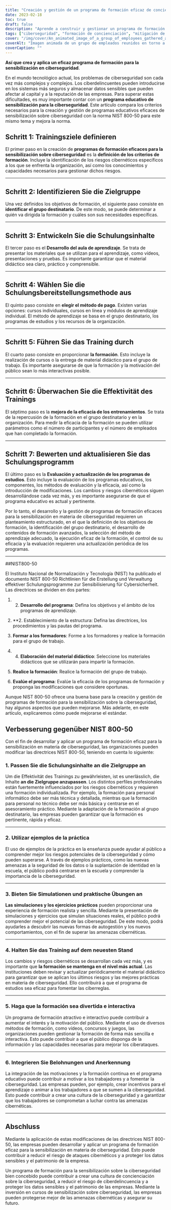 ```yaml
---
title: "Creación y gestión de un programa de formación eficaz de concienciación sobre ciberseguridad"
date: 2023-02-18
toc: true
draft: false
description: "Aprende a construir y gestionar un programa de formación de concienciación en ciberseguridad eficaz que reduzca el riesgo de ciberataques y proteja los datos sensibles."
tags: ["ciberseguridad", "formación de concienciación", "mitigación de riesgos", "protección de datos", "formación de empleados", "amenazas de ciberseguridad", "riesgos de ciberseguridad", "objetivos de formación", "público objetivo", "impartición de la formación", "formación interactiva", "ejemplos del mundo real", "simulaciones", "ejercicios prácticos", "contenido de la formación", "NIST 800-50", "mejores prácticas de ciberseguridad", "cultura de ciberseguridad", "recompensas y reconocimiento"].
cover: "/img/cover/An_animated_image_of_a_group_of_employees_gathered_around_a_whiteboard.png"
coverAlt: "Imagen animada de un grupo de empleados reunidos en torno a un ordenador o de un experto en seguridad explicando conceptos de ciberseguridad en una pizarra."
coverCaption: ""
---
```


**Así que crea y aplica un eficaz programa de formación para la sensibilización en ciberseguridad**.
 
 En el mundo tecnológico actual, los problemas de ciberseguridad son cada vez más complejos y complejos. Los ciberdelincuentes pueden introducirse en los sistemas más seguros y almacenar datos sensibles que pueden afectar al capital y a la reputación de las empresas. Para superar estas dificultades, es muy importante contar con un **programa educativo de sensibilización para la ciberseguridad**. Este artículo compara los criterios necesarios para la creación y gestión de programas educativos eficaces de sensibilización sobre ciberseguridad con la norma NIST 800-50 para este mismo tema y mejora la norma.
 
 ## Schritt 1: Trainingsziele definieren
 
 El primer paso en la creación de **programas de formación eficaces para la sensibilización sobre ciberseguridad** es la **definición de los criterios de formación**. Incluye la identificación de los riesgos cibernéticos específicos a los que se enfrenta la organización, así como los conocimientos y capacidades necesarios para gestionar dichos riesgos.
 
 ______
 
 ## Schritt 2: Identifizieren Sie die Zielgruppe
 
 Una vez definidos los objetivos de formación, el siguiente paso consiste en **identificar el grupo destinatario**. De este modo, se puede determinar a quién va dirigida la formación y cuáles son sus necesidades específicas.
 
 ______
 
 ## Schritt 3: Entwickeln Sie die Schulungsinhalte
 
 El tercer paso es el **Desarrollo del aula de aprendizaje**. Se trata de presentar los materiales que se utilizan para el aprendizaje, como vídeos, presentaciones y pruebas. Es importante garantizar que el material didáctico sea claro, práctico y comprensible.
 
 ______
 
 ## Schritt 4: Wählen Sie die Schulungsbereitstellungsmethode aus
 
 El quinto paso consiste en **elegir el método de pago**. Existen varias opciones: cursos individuales, cursos en línea y módulos de aprendizaje individual. El método de aprendizaje se basa en el grupo destinatario, los programas de estudios y los recursos de la organización.
 
 ______
 
 ## Schritt 5: Führen Sie das Training durch
 
 El cuarto paso consiste en proporcionar **la formación**. Esto incluye la realización de cursos o la entrega de material didáctico para el grupo de trabajo. Es importante asegurarse de que la formación y la motivación del público sean lo más interactivas posible.
 
 ______
 
 ## Schritt 6: Überwachen Sie die Effektivität des Trainings
 
 El séptimo paso es la **mejora de la eficacia de los entrenamientos**. Se trata de la repercusión de la formación en el grupo destinatario y en la organización. Para medir la eficacia de la formación se pueden utilizar parámetros como el número de participantes y el número de empleados que han completado la formación.
 
 ______
 
 ## Schritt 7: Bewerten und aktualisieren Sie das Schulungsprogramm
 
 El último paso es la **Evaluación y actualización de los programas de estudios**. Esto incluye la evaluación de los programas educativos, los componentes, los métodos de evaluación y la eficacia, así como la introducción de modificaciones. Los cambios y riesgos cibernéticos siguen desarrollándose cada vez más, y es importante asegurarse de que el programa educativo es actual y pertinente.
 
 Por lo tanto, el desarrollo y la gestión de programas de formación eficaces para la sensibilización en materia de ciberseguridad requieren un planteamiento estructurado, en el que la definición de los objetivos de formación, la identificación del grupo destinatario, el desarrollo de contenidos de formación avanzados, la selección del método de aprendizaje adecuado, la ejecución eficaz de la formación, el control de su eficacia y la evaluación requieren una actualización periódica de los programas.
 
 ______
 
 ##NIST800-50
 
 El Instituto Nacional de Normalización y Tecnología (NIST) ha publicado el documento NIST 800-50 Richtlinien für die Erstellung und Verwaltung effektiver Schulungsprogramme zur Sensibilisierung für Cybersicherheit. Las directrices se dividen en dos partes:
 
 1. 2. **Desarrollo del programa**: Defina los objetivos y el ámbito de los programas de aprendizaje.
 
 2. **2. Establecimiento de la estructura: Defina las directrices, los procedimientos y las pautas del programa.
 
 3. **Formar a los formadores**: Forme a los formadores y realice la formación para el grupo de trabajo.
 
 4. 4. **Elaboración del material didáctico**: Seleccione los materiales didácticos que se utilizarán para impartir la formación.
 
 5. **Realice la formación**: Realice la formación del grupo de trabajo.
 
 6. **Evalúe el programa**: Evalúe la eficacia de los programas de formación y proponga las modificaciones que considere oportunas.
 
 Aunque NIST 800-50 ofrece una buena base para la creación y gestión de programas de formación para la sensibilización sobre la ciberseguridad, hay algunos aspectos que pueden mejorarse. Más adelante, en este artículo, explicaremos cómo puede mejorarse el estándar.
 
 ## Verbesserung gegenüber NIST 800-50
 
 Con el fin de desarrollar y aplicar un programa de formación eficaz para la sensibilización en materia de ciberseguridad, las organizaciones pueden modificar las directrices NIST 800-50, teniendo en cuenta lo siguiente:
 
 ### 1. Passen Sie die Schulungsinhalte an die Zielgruppe an
 
 Um die Effektivität des Trainings zu gewährleisten, ist es unerlässlich, die Inhalte **an die Zielgruppe anzupassen**. Los distintos perfiles profesionales están fuertemente influenciados por los riesgos cibernéticos y requieren una formación individualizada. Por ejemplo, la formación para personal informático debe ser más técnica y detallada, mientras que la formación para personal no técnico debe ser más básica y centrarse en el asesoramiento práctico. Mediante la adaptación de la formación al grupo destinatario, las empresas pueden garantizar que la formación es pertinente, rápida y eficaz.
 
 ______
 
 ### 2. Utilizar ejemplos de la práctica
 
 El uso de ejemplos de la práctica en la enseñanza puede ayudar al público a comprender mejor los riesgos potenciales de la ciberseguridad y cómo pueden superarse. A través de ejemplos prácticos, como las nuevas amenazas a la seguridad de los datos o la suplantación de identidad en la escuela, el público podrá centrarse en la escuela y comprender la importancia de la ciberseguridad.
 
 ______
 
 ### 3. Bieten Sie Simulationen und praktische Übungen an
 
 **Las simulaciones y los ejercicios prácticos** pueden proporcionar una experiencia de formación realista y sencilla. Mediante la presentación de simulaciones y ejercicios que simulan situaciones reales, el público podrá comprender mejor el potencial de las ciberseguridad. De este modo, podrá ayudarles a descubrir las nuevas formas de autogestión y los nuevos comportamientos, con el fin de superar las amenazas cibernéticas.
 
 ______
 
 ### 4. Halten Sie das Training auf dem neuesten Stand
 
 Los cambios y riesgos cibernéticos se desarrollan cada vez más, y es importante que **la formación se mantenga en el nivel más actual**. Las instituciones deben revisar y actualizar periódicamente el material didáctico para garantizar que se aplican los últimos riesgos y las mejores prácticas en materia de ciberseguridad. Ello contribuirá a que el programa de estudios sea eficaz para fomentar las ciberreglas.
 
 ______
 
 ### 5. Haga que la formación sea divertida e interactiva
 
 Un programa de formación atractivo e interactivo puede contribuir a aumentar el interés y la motivación del público. Mediante el uso de diversos métodos de formación, como vídeos, concursos y juegos, las organizaciones pueden gestionar la formación de forma más sencilla e interactiva. Esto puede contribuir a que el público disponga de la información y las capacidades necesarias para mejorar los ciberataques.
 
 ______
 
 ### 6. Integrieren Sie Belohnungen und Anerkennung
 
 La integración de las motivaciones y la formación continua en el programa educativo puede contribuir a motivar a los trabajadores y a fomentar la ciberseguridad. Las empresas pueden, por ejemplo, crear incentivos para el aprendizaje o animar a los trabajadores a que se sumen a la ciberseguridad. Esto puede contribuir a crear una cultura de la ciberseguridad y a garantizar que los trabajadores se comprometan a luchar contra las amenazas cibernéticas.
 
 ______
 
 ## Abschluss
 
 Mediante la aplicación de estas modificaciones de las directrices NIST 800-50, las empresas pueden desarrollar y aplicar un programa de formación eficaz para la sensibilización en materia de ciberseguridad. Esto puede contribuir a reducir el riesgo de ataques cibernéticos y a proteger los datos sensibles y el patrimonio de la empresa.
 
 Un programa de formación para la sensibilización sobre la ciberseguridad bien concebido puede contribuir a crear una cultura de concienciación sobre la ciberseguridad, a reducir el riesgo de ciberdelincuencia y a proteger los datos sensibles y el patrimonio de las empresas. Mediante la inversión en cursos de sensibilización sobre ciberseguridad, las empresas pueden protegerse mejor de las amenazas cibernéticas y asegurar su futuro.
